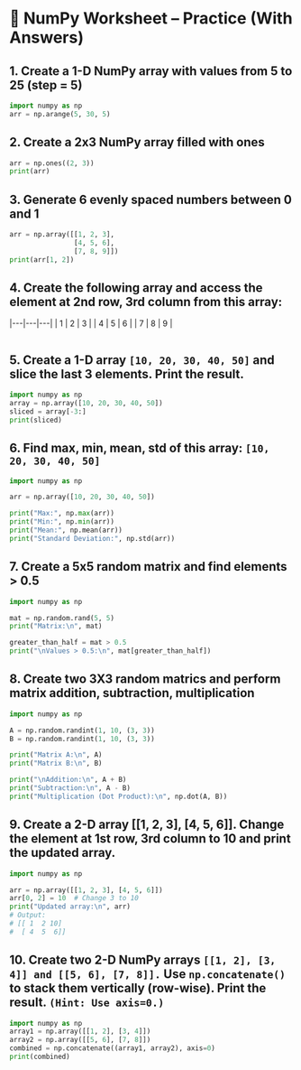 # 🧠 NumPy Worksheet – Practice (With Answers)

## 1. Create a 1-D NumPy array with values from 5 to 25 (step = 5)

```python
import numpy as np
arr = np.arange(5, 30, 5)
```

## 2. Create a 2x3 NumPy array filled with ones

```python
arr = np.ones((2, 3))
print(arr)
```
## 3. Generate 6 evenly spaced numbers between 0 and 1

```python
arr = np.array([[1, 2, 3],
                [4, 5, 6],
                [7, 8, 9]])
print(arr[1, 2])

```
## 4. Create the following array and access the element at 2nd row, 3rd column from this array:

|---|---|---|
| 1 | 2 | 3 |
| 4 | 5 | 6 |
| 7 | 8 | 9 |

```python

```

## 5. Create a 1-D array `[10, 20, 30, 40, 50]` and slice the last 3 elements. Print the result.
```python
import numpy as np
array = np.array([10, 20, 30, 40, 50])
sliced = array[-3:]
print(sliced)
```
## 6. Find max, min, mean, std of this array: `[10, 20, 30, 40, 50]`
```python
import numpy as np

arr = np.array([10, 20, 30, 40, 50])

print("Max:", np.max(arr))       
print("Min:", np.min(arr))       
print("Mean:", np.mean(arr))     
print("Standard Deviation:", np.std(arr)) 

```
## 7. Create a 5x5 random matrix and find elements > 0.5
```python
import numpy as np

mat = np.random.rand(5, 5)
print("Matrix:\n", mat)

greater_than_half = mat > 0.5
print("\nValues > 0.5:\n", mat[greater_than_half])

```
## 8. Create two 3X3 random matrics and perform matrix addition, subtraction, multiplication
```python
import numpy as np

A = np.random.randint(1, 10, (3, 3))
B = np.random.randint(1, 10, (3, 3))

print("Matrix A:\n", A)
print("Matrix B:\n", B)

print("\nAddition:\n", A + B)
print("Subtraction:\n", A - B)
print("Multiplication (Dot Product):\n", np.dot(A, B))

```
## 9. Create a 2-D array [[1, 2, 3], [4, 5, 6]]. Change the element at 1st row, 3rd column to 10 and print the updated array.
```python
import numpy as np

arr = np.array([[1, 2, 3], [4, 5, 6]])
arr[0, 2] = 10  # Change 3 to 10
print("Updated array:\n", arr)
# Output:
# [[ 1  2 10]
#  [ 4  5  6]]
```
## 10. Create two 2-D NumPy arrays `[[1, 2], [3, 4]] and [[5, 6], [7, 8]].` Use `np.concatenate()` to stack them vertically (row-wise). Print the result. `(Hint: Use axis=0.)`
```python
import numpy as np
array1 = np.array([[1, 2], [3, 4]])
array2 = np.array([[5, 6], [7, 8]])
combined = np.concatenate((array1, array2), axis=0)
print(combined)
```
